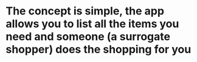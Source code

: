 # The concept is simple, the app allows you to list all the items you need and someone (a surrogate shopper) does the shopping for you
